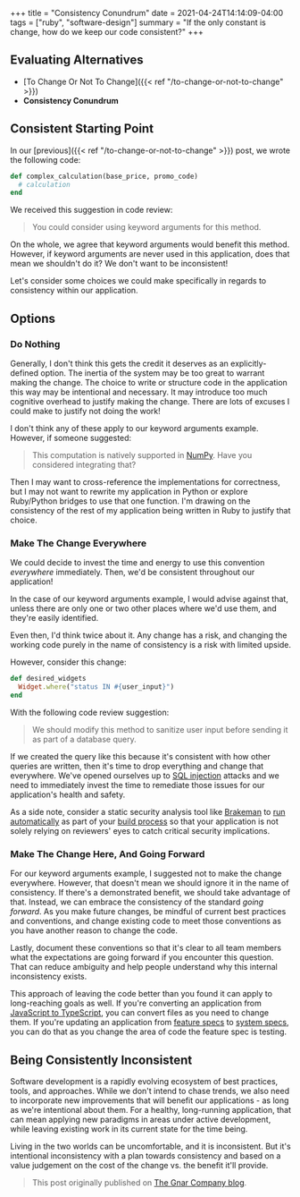 +++
title = "Consistency Conundrum"
date = 2021-04-24T14:14:09-04:00
tags = ["ruby", "software-design"]
summary = "If the only constant is change, how do we keep our code consistent?"
+++

## Evaluating Alternatives

- [To Change Or Not To Change]({{< ref "/to-change-or-not-to-change" >}})
- **Consistency Conundrum**

## Consistent Starting Point

In our [previous]({{< ref "/to-change-or-not-to-change" >}}) post, we wrote the following
code:

```ruby
def complex_calculation(base_price, promo_code)
  # calculation
end
```

We received this suggestion in code review:

> You could consider using keyword arguments for this method.

On the whole, we agree that keyword arguments would benefit this method.
However, if keyword arguments are never used in this application, does that mean
we shouldn't do it? We don't want to be inconsistent!

Let's consider some choices we could make specifically in regards to consistency
within our application.

## Options

### Do Nothing

Generally, I don't think this gets the credit it deserves as an
explicitly-defined option. The inertia of the system may be too great to warrant
making the change. The choice to write or structure code in the application this
way may be intentional and necessary. It may introduce too much cognitive
overhead to justify making the change. There are lots of excuses I could make to
justify not doing the work!

I don't think any of these apply to our keyword arguments example. However, if
someone suggested:

> This computation is natively supported in [NumPy](https://numpy.org/). Have
> you considered integrating that?

Then I may want to cross-reference the implementations for correctness, but I
may not want to rewrite my application in Python or explore Ruby/Python bridges
to use that one function. I'm drawing on the consistency of the rest of my
application being written in Ruby to justify that choice.

### Make The Change Everywhere

We could decide to invest the time and energy to use this convention
_everywhere_ immediately. Then, we'd be consistent throughout our application!

In the case of our keyword arguments example, I would advise against that,
unless there are only one or two other places where we'd use them, and they're
easily identified.

Even then, I'd think twice about it. Any change has a risk, and changing the
working code purely in the name of consistency is a risk with limited upside.

However, consider this change:

```ruby
def desired_widgets
  Widget.where("status IN #{user_input}")
end
```

With the following code review suggestion:

> We should modify this method to sanitize user input before sending it as part
> of a database query.

If we created the query like this because it's consistent with how other
queries are written, then it's time to drop everything and change that everywhere.
We've opened ourselves up to [SQL injection](https://owasp.org/www-community/attacks/SQL_Injection)
attacks and we need to immediately invest the time to remediate those issues for
our application's health and safety.

As a side note, consider a static security analysis tool like
[Brakeman](https://brakemanscanner.org/) to [run automatically](https://github.com/TheGnarCo/gnarails/blob/fe72e5fe74455400088d89f7af2a2d9bf1899d26/templates/bin/brakeman)
as part of your [build process](https://github.com/TheGnarCo/gnarails/blob/fe72e5fe74455400088d89f7af2a2d9bf1899d26/templates/.circleci/config.yml#L49-L51)
so that your application is not solely relying on reviewers' eyes to catch
critical security implications.

### Make The Change Here, And Going Forward

For our keyword arguments example, I suggested not to make the change
everywhere. However, that doesn't mean we should ignore it in the name of
consistency. If there's a demonstrated benefit, we should take advantage of
that. Instead, we can embrace the consistency of the standard _going forward_.
As you make future changes, be mindful of current best practices and
conventions, and change existing code to meet those conventions as you have
another reason to change the code.

Lastly, document these conventions so that it's clear to all team members what
the expectations are going forward if you encounter this question. That can
reduce ambiguity and help people understand why this internal inconsistency exists.

This approach of leaving the code better than you found it can apply
to long-reaching goals as well. If you're converting an application from
[JavaScript to TypeScript](https://www.typescriptlang.org/docs/handbook/migrating-from-javascript.html),
you can convert files as you need to change them. If
you're updating an application from [feature specs](https://relishapp.com/rspec/rspec-rails/docs/feature-specs/feature-spec)
to [system specs](https://relishapp.com/rspec/rspec-rails/docs/system-specs/system-spec),
you can do that as you change the area of code the feature spec is testing.

## Being Consistently Inconsistent

Software development is a rapidly evolving ecosystem of best practices, tools,
and approaches. While we don't intend to chase trends, we also need to
incorporate new improvements that will benefit our applications - as long as
we're intentional about them. For a healthy, long-running application, that
can mean applying new paradigms in areas under active development, while leaving
existing work in its current state for the time being.

Living in the two worlds can be uncomfortable, and it is inconsistent. But it's
intentional inconsistency with a plan towards consistency and based on a value
judgement on the cost of the change vs. the benefit it'll provide.

> This post originally published on [The Gnar Company blog](https://blog.thegnar.co/to-change-or-not-to-change).
